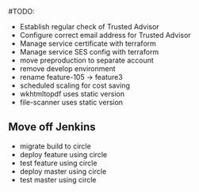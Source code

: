 #TODO:
- Establish regular check of Trusted Advisor
- Configure correct email address for Trusted Advisor
- Manage service certificate with terraform
- Manage service SES config with terraform
- move preproduction to separate account
- remove develop environment
- rename feature-105 -> feature3
- scheduled scaling for cost saving
- wkhtmltopdf uses static version
- file-scanner uses static version

## Move off Jenkins
- migrate build to circle
- deploy feature using circle
- test feature using circle
- deploy master using circle
- test master using circle
